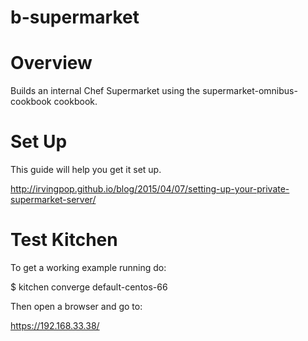 # b-supermarket

Overview
========

Builds an internal Chef Supermarket using the supermarket-omnibus-cookbook cookbook.

Set Up
======

This guide will help you get it set up.

http://irvingpop.github.io/blog/2015/04/07/setting-up-your-private-supermarket-server/

Test Kitchen
============

To get a working example running do:

  $ kitchen converge default-centos-66

Then open a browser and go to:

  https://192.168.33.38/
